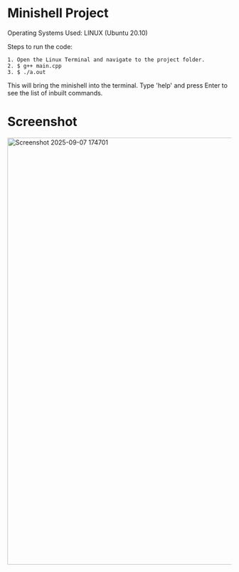 ﻿# Minishell Project

Operating Systems Used: LINUX (Ubuntu 20.10)

Steps to run the code:

	1. Open the Linux Terminal and navigate to the project folder.
	2. $ g++ main.cpp
	3. $ ./a.out
This will bring the minishell into the terminal. Type 'help' and press Enter to see the list of inbuilt commands.

# Screenshot

<img width="1911" height="959" alt="Screenshot 2025-09-07 174701" src="https://github.com/user-attachments/assets/3000eff6-666a-4b24-a40d-c88bb25d830d" />



